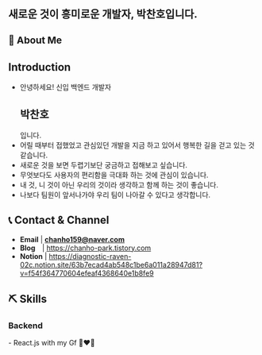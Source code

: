  <h2> 새로운 것이 흥미로운 개발자, 박찬호입니다.</h2>

### **<h3>:raising_hand:  About Me </h3>**

## Introduction 
 - 안녕하세요! 신입 백엔드 개발자 <h2>박찬호</h2>입니다.
 - 어릴 때부터 접했었고 관심있던 개발을 지금 하고 있어서 행복한 길을 걷고 있는 것 같습니다.
 - 새로운 것을 보면 두렵기보단 궁금하고 접해보고 싶습니다.
 - 무엇보다도 사용자의 편리함을 극대화 하는 것에 관심이 있습니다.
 - 내 것, 니 것이 아닌 우리의 것이라 생각하고 함께 하는 것이 좋습니다.
 - 나보다 팀원이 앞서나가야 우리 팀이 나아갈 수 있다고 생각합니다.

## :telephone_receiver: Contact & Channel
- **Email** | **chanho159@naver.com**
- **Blog** |  https://chanho-park.tistory.com
- **Notion**  | https://diagnostic-raven-02c.notion.site/63b7ecad4ab548c1be6a011a28947d81?v=f54f364770604efeaf4368640e1b8fe9

<!--<a href="https://chanho-park.tistory.com/">
  <img src="https://play-lh.googleusercontent.com/HOwb9RHtv3AsCEyB-v1ni4z1TMgjqUJRP9FWFLNVsG-D8xoxxtfjGigzudTgSs0l8_g" width="50" height="50" alt="Chanho's Blog">
</a>-->


## :pick: Skills
<h3>Backend</h3>
- React.js with my Gf 👩‍❤️‍👨


